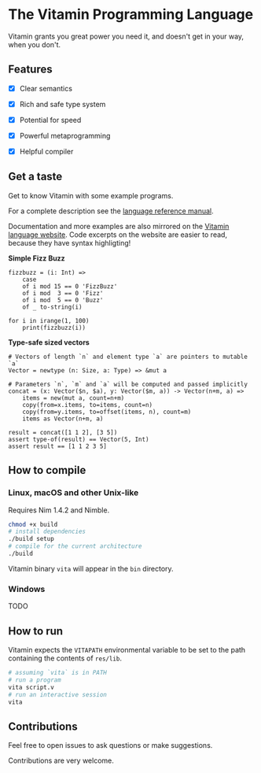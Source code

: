 The Vitamin Programming Language
================================

Vitamin grants you great power you need it, and doesn't get in your way, when you don't.


## Features

- [x] Clear semantics
- [x] Rich and safe type system
- [x] Potential for speed
- [x] Powerful metaprogramming
- [x] Helpful compiler


## Get a taste

Get to know Vitamin with some example programs.

For a complete description see the [language reference manual](docs/manual.md).

Documentation and more examples are also mirrored on the [Vitamin language website](https://maxadamski.com/vitamin). Code excerpts on the website are easier to read, because they have syntax highligting!

**Simple Fizz Buzz**

```vitamin
fizzbuzz = (i: Int) =>
	case
	of i mod 15 == 0 'FizzBuzz'
	of i mod  3 == 0 'Fizz'
	of i mod  5 == 0 'Buzz'
	of _ to-string(i)

for i in irange(1, 100)
	print(fizzbuzz(i))
```


**Type-safe sized vectors**

```vitamin
# Vectors of length `n` and element type `a` are pointers to mutable `a` 
Vector = newtype (n: Size, a: Type) => &mut a

# Parameters `n`, `m` and `a` will be computed and passed implicitly
concat = (x: Vector($n, $a), y: Vector($m, a)) -> Vector(n+m, a) =>
	items = new(mut a, count=n+m)
	copy(from=x.items, to=items, count=n)
	copy(from=y.items, to=offset(items, n), count=m)
	items as Vector(n+m, a)

result = concat([1 1 2], [3 5])
assert type-of(result) == Vector(5, Int)
assert result == [1 1 2 3 5]
```

## How to compile

### Linux, macOS and other Unix-like

Requires Nim 1.4.2 and Nimble.

```sh
chmod +x build
# install dependencies
./build setup
# compile for the current architecture
./build
```

Vitamin binary `vita` will appear in the `bin` directory.

### Windows

TODO


## How to run

Vitamin expects the `VITAPATH` environmental variable to be set to the path containing the contents of `res/lib`.

```sh
# assuming `vita` is in PATH
# run a program
vita script.v
# run an interactive session
vita
```


## Contributions

Feel free to open issues to ask questions or make suggestions.

Contributions are very welcome.

